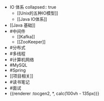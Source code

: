 - IO 体系
  collapsed:: true
	- [[Unix的五种IO模型]]
	- [[Java IO体系]]
- [[Java 基础]]
- #中间件
	- [[Kafka]]
	- [[ZooKeeper]]
- #分布式
- #多线程
- #计算机网络
- #MySQL
- #Spring
- [[项目相关]]
- #读书笔记
- #面试
- {{renderer :tocgen2, *, calc(100vh - 135px)}}